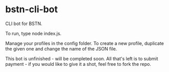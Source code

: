 # bstn-cli-bot

CLI bot for BSTN.

To run, type node index.js.

Manage your profiles in the config folder. To create a new profile, duplicate the given one and change the name of the JSON file.

This bot is unfinished - will be completed soon. 
All that's left is to submit payment - if you would like to give it a shot, feel free to fork the repo.
